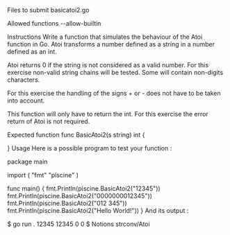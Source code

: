 Files to submit
basicatoi2.go

Allowed functions
--allow-builtin

Instructions
Write a function that simulates the behaviour of the Atoi function in Go. Atoi transforms a number defined as a string in a number defined as an int.

Atoi returns 0 if the string is not considered as a valid number. For this exercise non-valid string chains will be tested. Some will contain non-digits characters.

For this exercise the handling of the signs + or - does not have to be taken into account.

This function will only have to return the int. For this exercise the error return of Atoi is not required.

Expected function
func BasicAtoi2(s string) int {

}
Usage
Here is a possible program to test your function :

package main

import (
	"fmt"
	"piscine"
)

func main() {
	fmt.Println(piscine.BasicAtoi2("12345"))
	fmt.Println(piscine.BasicAtoi2("0000000012345"))
	fmt.Println(piscine.BasicAtoi2("012 345"))
	fmt.Println(piscine.BasicAtoi2("Hello World!"))
}
And its output :

$ go run .
12345
12345
0
0
$
Notions
strconv/Atoi